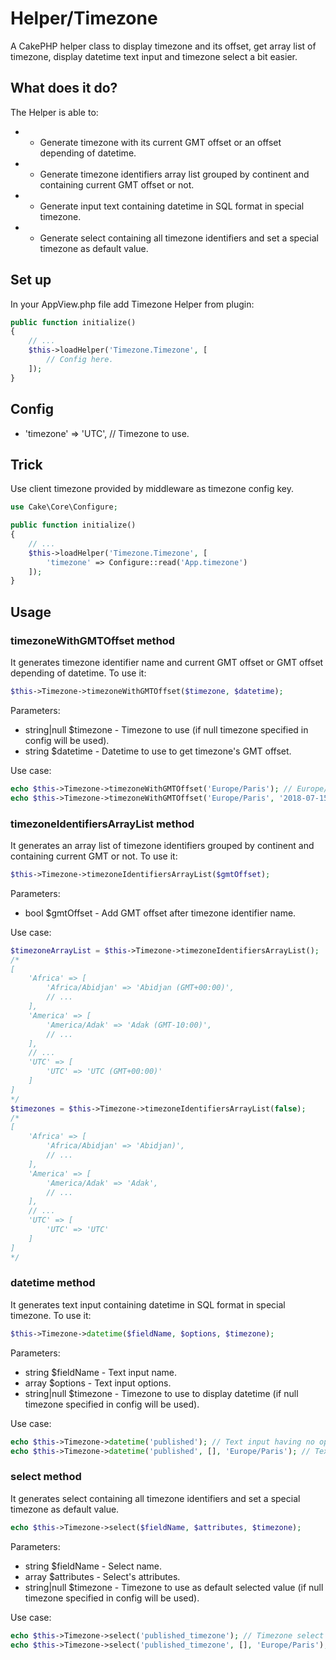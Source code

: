 # Helper/Timezone

A CakePHP helper class to display timezone and its offset, get array list of timezone, display datetime text input and timezone select a bit easier.

## What does it do?

The Helper is able to:
 *  - Generate timezone with its current GMT offset or an offset depending of datetime.
 *  - Generate timezone identifiers array list grouped by continent and containing current GMT offset or not.
 *  - Generate input text containing datetime in SQL format in special timezone.
 *  - Generate select containing all timezone identifiers and set a special timezone as default value.

## Set up

In your AppView.php file add Timezone Helper from plugin:

```php
public function initialize()
{
    // ...
	$this->loadHelper('Timezone.Timezone', [
		// Config here.
	]);
}
```

## Config

- 'timezone' => 'UTC', // Timezone to use.

## Trick

Use client timezone provided by middleware as timezone config key.

```php
use Cake\Core\Configure;
```

```php
public function initialize()
{
    // ...
	$this->loadHelper('Timezone.Timezone', [
		'timezone' => Configure::read('App.timezone')
	]);
}
```

## Usage

### timezoneWithGMTOffset method

It generates timezone identifier name and current GMT offset or GMT offset depending of datetime. To use it:

```php
$this->Timezone->timezoneWithGMTOffset($timezone, $datetime);
```

Parameters:
* string|null $timezone - Timezone to use (if null timezone specified in config will be used).
* string $datetime - Datetime to use to get timezone's GMT offset.

Use case:
```php
echo $this->Timezone->timezoneWithGMTOffset('Europe/Paris'); // Europe/Paris (GMT+02:00)
echo $this->Timezone->timezoneWithGMTOffset('Europe/Paris', '2018-07-15 12:00:00'); // Europe/Paris (GMT+01:00)
```

### timezoneIdentifiersArrayList method

It generates an array list of timezone identifiers grouped by continent and containing current GMT or not. To use it:

```php
$this->Timezone->timezoneIdentifiersArrayList($gmtOffset);
```

Parameters:
* bool $gmtOffset - Add GMT offset after timezone identifier name.

Use case:
```php
$timezoneArrayList = $this->Timezone->timezoneIdentifiersArrayList();
/*
[
	'Africa' => [
    	'Africa/Abidjan' => 'Abidjan (GMT+00:00)',
    	// ...
    ],
    'America' => [
    	'America/Adak' => 'Adak (GMT-10:00)',
    	// ...
    ],
    // ...
    'UTC' => [
    	'UTC' => 'UTC (GMT+00:00)'
    ]
]
*/
$timezones = $this->Timezone->timezoneIdentifiersArrayList(false);
/*
[
	'Africa' => [
    	'Africa/Abidjan' => 'Abidjan)',
    	// ...
    ],
    'America' => [
    	'America/Adak' => 'Adak',
    	// ...
    ],
    // ...
    'UTC' => [
    	'UTC' => 'UTC'
    ]
]
*/
```

### datetime method

It generates text input containing datetime in SQL format in special timezone. To use it:

```php
$this->Timezone->datetime($fieldName, $options, $timezone);
```

Parameters:
* string $fieldName - Text input name.
* array $options - Text input options.
* string|null $timezone - Timezone to use to display datetime (if null timezone specified in config will be used).

Use case:
```php
echo $this->Timezone->datetime('published'); // Text input having no option and containing datetime in SQL format using config timezone
echo $this->Timezone->datetime('published', [], 'Europe/Paris'); // Text input containing datetime in SQL format using 'Europe/Paris' timezone
```

### select method

It generates select containing all timezone identifiers and set a special timezone as default value.

```php
echo $this->Timezone->select($fieldName, $attributes, $timezone);
```

Parameters:
* string $fieldName - Select name.
* array $attributes - Select's attributes.
* string|null $timezone - Timezone to use as default selected value (if null timezone specified in config will be used).

Use case:
```php
echo $this->Timezone->select('published_timezone'); // Timezone select having no attribute and config timezone as default value
echo $this->Timezone->select('published_timezone', [], 'Europe/Paris'); // Timezone select having 'Europe/Paris' timezone as default value
```




